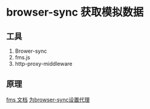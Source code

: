 # browser-sync 获取模拟数据
## 工具
1. Brower-sync
2. fms.js
3. http-proxy-middleware

## 原理
[fms 文档](http://www.fmsjs.org/beginning.html)
[为browser-sync设置代理](http://yangblink.com/2016/09/17/%E4%B8%BAbrowser-sync%E8%AE%BE%E7%BD%AE%E4%BB%A3%E7%90%86/)